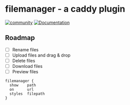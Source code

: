 # filemanager - a caddy plugin

[![community](https://img.shields.io/badge/community-forum-ff69b4.svg?style=flat-square)](https://forum.caddyserver.com)
[![Documentation](https://img.shields.io/badge/godoc-reference-blue.svg?style=flat-square)](http://godoc.org/github.com/hacdias/caddy-filemanager)

## Roadmap

+ [ ] Rename files
+ [ ] Upload files and drag & drop
+ [ ] Delete files
+ [ ] Download files
+ [ ] Preview files

```
filemanager {
  show    path
  on      url
  styles  filepath
}
```
